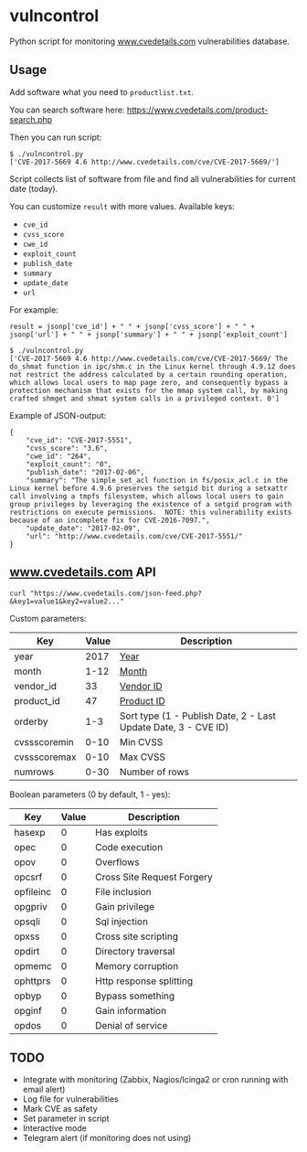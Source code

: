 vulncontrol
===========
Python script for monitoring www.cvedetails.com vulnerabilities database.

Usage
-----

Add software what you need to `productlist.txt`.

You can search software here: https://www.cvedetails.com/product-search.php

Then you can run script:
```
$ ./vulncontrol.py
['CVE-2017-5669 4.6 http://www.cvedetails.com/cve/CVE-2017-5669/']
```

Script collects list of software from file and find all vulnerabilities for current date (today).

You can customize `result` with more values.
Available keys:
* `cve_id`
* `cvss_score`
* `cwe_id`
* `exploit_count`
* `publish_date`
* `summary`
* `update_date`
* `url`

For example:
```
result = jsonp['cve_id'] + " " + jsonp['cvss_score'] + " " + jsonp['url'] + " " + jsonp['summary'] + " " + jsonp['exploit_count']

$ ./vulncontrol.py
['CVE-2017-5669 4.6 http://www.cvedetails.com/cve/CVE-2017-5669/ The do_shmat function in ipc/shm.c in the Linux kernel through 4.9.12 does not restrict the address calculated by a certain rounding operation, which allows local users to map page zero, and consequently bypass a protection mechanism that exists for the mmap system call, by making crafted shmget and shmat system calls in a privileged context. 0']
```

Example of JSON-output:
```
{
	"cve_id": "CVE-2017-5551",
	"cvss_score": "3.6",
	"cwe_id": "264",
    "exploit_count": "0",
    "publish_date": "2017-02-06",
    "summary": "The simple_set_acl function in fs/posix_acl.c in the Linux kernel before 4.9.6 preserves the setgid bit during a setxattr call involving a tmpfs filesystem, which allows local users to gain group privileges by leveraging the existence of a setgid program with restrictions on execute permissions.  NOTE: this vulnerability exists because of an incomplete fix for CVE-2016-7097.",
    "update_date": "2017-02-09",
    "url": "http://www.cvedetails.com/cve/CVE-2017-5551/"
}
```

www.cvedetails.com API
----------------------
```
curl "https://www.cvedetails.com/json-feed.php?&key1=value1&key2=value2..."
```

Custom parameters:

| Key          | Value | Description                                                    |
| ------------ | ----- | -------------------------------------------------------------- |
| year         | 2017  | [Year](http://www.cvedetails.com/browse-by-date.php)           |
| month        | 1-12  | [Month](http://www.cvedetails.com/browse-by-date.php)          |
| vendor_id    | 33    | [Vendor ID](http://www.cvedetails.com/vendor.php)              |
| product_id   | 47    | [Product ID](http://www.cvedetails.com/product-list.php)       |
| orderby      | 1-3   | Sort type (1 - Publish Date, 2 - Last Update Date, 3 - CVE ID) |
| cvssscoremin | 0-10  | Min CVSS                                                       |
| cvssscoremax | 0-10  | Max CVSS                                                       |
| numrows      | 0-30  | Number of rows                                                 |

Boolean parameters (0 by default, 1 - yes):

| Key       | Value | Description                |
| --------- | ----- | -------------------------- |
| hasexp    | 0     | Has exploits               |
| opec      | 0     | Code execution             |
| opov      | 0     | Overflows                  |
| opcsrf    | 0     | Cross Site Request Forgery |
| opfileinc | 0     | File inclusion             |
| opgpriv   | 0     | Gain privilege             |
| opsqli    | 0     | Sql injection              |
| opxss     | 0     | Cross site scripting       |
| opdirt    | 0     | Directory traversal        |
| opmemc    | 0     | Memory corruption          |
| ophttprs  | 0     | Http response splitting    |
| opbyp     | 0     | Bypass something           |
| opginf    | 0     | Gain information           |
| opdos     | 0     | Denial of service          |

TODO
----
* Integrate with monitoring (Zabbix, Nagios/Icinga2 or cron running with email alert)
* Log file for vulnerabilities
* Mark CVE as safety
* Set parameter in script
* Interactive mode
* Telegram alert (if monitoring does not using)